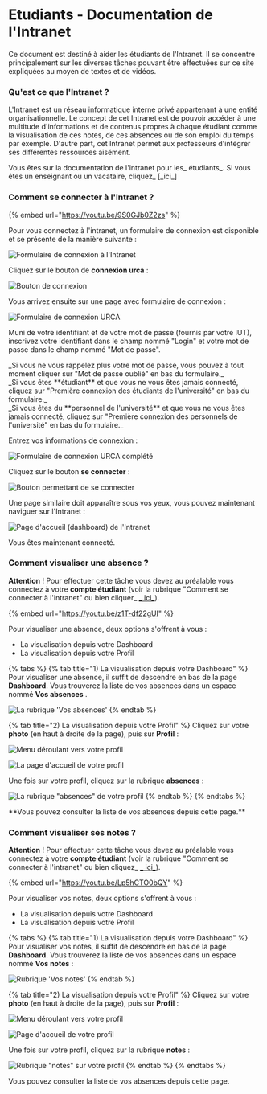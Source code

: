 # Etudiants - Documentation de l'Intranet

<div class="resume">
  Ce document est destiné à aider les étudiants de l'Intranet. Il se concentre
  principalement sur les diverses tâches pouvant être effectuées sur ce site
  expliquées au moyen de textes et de vidéos.
</div>

### Qu'est ce que l'Intranet ?

L'Intranet est un réseau informatique interne privé appartenant à une entité organisationnelle. Le concept de cet
Intranet est de pouvoir accéder à une multitude d'informations et de contenus propres à chaque étudiant comme la
visualisation de ces notes, de ces absences ou de son emploi du temps par exemple. D'autre part, cet Intranet permet aux
professeurs d'intégrer ses différentes ressources aisément.

<div class="alert alert-info">
Vous êtes sur la documentation de l'intranet pour les_ étudiants_. Si vous êtes un enseignant ou un vacataire, cliquez_ [_ici_]
</div>

### Comment se connecter à l'Intranet ?

{% embed url="https://youtu.be/9S0GJb0Z2zs" %}

Pour vous connectez à l'intranet, un formulaire de connexion est disponible et se présente de la manière suivante :

![Formulaire de connexion &#xE0; l&apos;Intranet](../.gitbook/assets/image%20%2819%29.png)

Cliquez sur le bouton de **connexion urca** :

![Bouton de connexion](../.gitbook/assets/image%20%282%29.png)

Vous arrivez ensuite sur une page avec formulaire de connexion :

![Formulaire de connexion URCA](../.gitbook/assets/image%20%283%29.png)

Muni de votre identifiant et de votre mot de passe \(fournis par votre IUT\), inscrivez votre identifiant dans le champ
nommé "Login" et votre mot de passe dans le champ nommé "Mot de passe".

<div class="alert alert-info">
_Si vous ne vous rappelez plus votre mot de passe, vous pouvez à tout moment cliquer sur "Mot de passe oublié" en bas du
formulaire._
</div>

<div class="alert alert-info">
_Si vous êtes **étudiant** et que vous ne vous êtes jamais connecté, cliquez sur "Première connexion des étudiants de
l'université" en bas du formulaire._
</div>

<div class="alert alert-info">
_Si vous êtes du **personnel de l'université** et que vous ne vous êtes jamais connecté, cliquez sur "Première connexion
des personnels de l'université" en bas du formulaire._
</div>

Entrez vos informations de connexion :

![Formulaire de connexion URCA compl&#xE9;t&#xE9;](../.gitbook/assets/image%20%286%29.png)

Cliquez sur le bouton **se connecter** :

![Bouton permettant de se connecter](https://blobscdn.gitbook.com/v0/b/gitbook-28427.appspot.com/o/assets%2F-LNaF4pbMLOQ-kZtlG-O%2F-Lz7ZTKre4AeNtek9Tpw%2F-Lz7a4i10KySbS9F0kiv%2Fimage.png?alt=media&token=aed3827c-d742-4f5b-947b-9efa9b444d6c)

Une page similaire doit apparaître sous vos yeux, vous pouvez maintenant naviguer sur l'Intranet :

![Page d&apos;accueil \(dashboard\) de l&apos;Intranet](../.gitbook/assets/image%20%287%29.png)

<div class="alert alert-success">
Vous êtes maintenant connecté.
</div>

### Comment visualiser une absence ?

**Attention** ! Pour effectuer cette tâche vous devez au préalable vous connectez à votre **compte étudiant** \(voir la
rubrique "Comment se connecter à l'intranet" ou bien cliquer_ [_
ici_](https://app.gitbook.com/@dannebicque/s/intranet/#comment-se-connecter-a-lintranet)\).

{% embed url="https://youtu.be/z1T-df22gUI" %}

Pour visualiser une absence, deux options s'offrent à vous :

* La visualisation depuis votre Dashboard
* La visualisation depuis votre Profil

{% tabs %} {% tab title="1\) La visualisation depuis votre Dashboard" %} Pour visualiser une absence, il suffit de
descendre en bas de la page **Dashboard**. Vous trouverez la liste de vos absences dans un espace nommé **Vos absences**
.

![La rubrique &apos;Vos absences&apos;](../.gitbook/assets/capture1.jpg)
{% endtab %}

{% tab title="2\) La visualisation depuis votre Profil" %} Cliquez sur votre **photo** \(en haut à droite de la page\),
puis sur **Profil** :

![Menu d&#xE9;roulant vers votre profil](../.gitbook/assets/capture.png)

![La page d&apos;accueil de votre profil](../.gitbook/assets/scolarite.jpg)

Une fois sur votre profil, cliquez sur la rubrique **absences** :

![La rubrique &quot;absences&quot; de votre profil](../.gitbook/assets/image%20%2818%29.png)
{% endtab %} {% endtabs %}

<div class="alert alert-success">
**Vous pouvez consulter la liste de vos absences depuis cette page.**
</div>

### Comment visualiser ses notes ?

**Attention** ! Pour effectuer cette tâche vous devez au préalable vous connectez à votre **compte étudiant** \(voir la
rubrique "Comment se connecter à l'intranet" ou bien cliquez_ [_
ici_](https://app.gitbook.com/@dannebicque/s/intranet/#comment-se-connecter-a-lintranet)\).

{% embed url="https://youtu.be/Lp5hCTO0bQY" %}

Pour visualiser vos notes, deux options s'offrent à vous :

* La visualisation depuis votre Dashboard
* La visualisation depuis votre Profil

{% tabs %} {% tab title="1\) La visualisation depuis votre Dashboard" %} Pour visualiser vos notes, il suffit de
descendre en bas de la page **Dashboard**. Vous trouverez la liste de vos absences dans un espace nommé **Vos notes :**

![Rubrique &apos;Vos notes&apos;](../.gitbook/assets/capture1.jpg)
{% endtab %}

{% tab title="2\) La visualisation depuis votre Profil" %} Cliquez sur votre **photo** \(en haut à droite de la page\),
puis sur **Profil** :

![Menu d&#xE9;roulant vers votre profil](../.gitbook/assets/capture.png)

![Page d&apos;accueil de votre profil](../.gitbook/assets/scolarite.jpg)

Une fois sur votre profil, cliquez sur la rubrique **notes** :

![Rubrique &quot;notes&quot; sur votre profil](../.gitbook/assets/profil_note.jpg)
{% endtab %} {% endtabs %}

<div class="alert alert-success">
Vous pouvez consulter la liste de vos absences depuis cette page.
</div>

